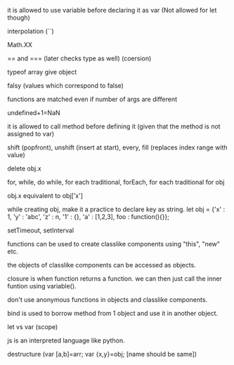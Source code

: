 it is allowed to use variable before declaring it as var (Not allowed for let though)

interpolation (``)

Math.XX

== and === (later checks type as well) (coersion)

typeof array give object

falsy (values which correspond to false)

functions are matched even if number of args are different

undefined+1=NaN

it is allowed to call method before defining it (given that the method is not assigned to var)

shift (popfront), unshift (insert at start), every, fill (replaces index range with value)

delete obj.x

for, while, do while, for each traditional, forEach, for each traditional for obj

obj.x equivalent to obj['x']

while creating obj, make it a practice to declare key as string. let obj = {'x' : 1, 'y' : 'abc', 'z' : n, '1' : {}, 'a' : [1,2,3], foo : function(){}};

setTimeout, setInterval

functions can be used to create classlike components using "this", "new" etc.

the objects of classlike components can be accessed as objects.

closure is when function returns a function. we can then just call the inner funtion using variable().

don't use anonymous functions in objects and classlike components.

bind is used to borrow method from 1 object and use it in another object.

let vs var (scope)

js is an interpreted language like python.

destructure (var [a,b]=arr; var {x,y}=obj; [name should be same])
